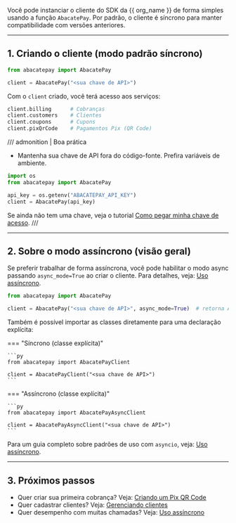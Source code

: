 Você pode instanciar o cliente do SDK da {{ org_name }} de forma simples usando a função `AbacatePay`. Por padrão, o cliente é síncrono para manter compatibilidade com versões anteriores.

---

## 1. Criando o cliente (modo padrão síncrono)

```py
from abacatepay import AbacatePay

client = AbacatePay("<sua chave de API>")
```

Com o `client` criado, você terá acesso aos serviços:

```py
client.billing      # Cobranças
client.customers    # Clientes
client.coupons      # Cupons
client.pixQrCode    # Pagamentos Pix (QR Code)
```

/// admonition | Boa prática
- Mantenha sua chave de API fora do código-fonte. Prefira variáveis de ambiente.

```py
import os
from abacatepay import AbacatePay

api_key = os.getenv("ABACATEPAY_API_KEY")
client = AbacatePay(api_key)
```

Se ainda não tem uma chave, veja o tutorial [Como pegar minha chave de acesso](getting_api_key.md).
///

---

## 2. Sobre o modo assíncrono (visão geral)

Se preferir trabalhar de forma assíncrona, você pode habilitar o modo async passando `async_mode=True` ao criar o cliente. Para detalhes, veja: [Uso assíncrono](asynchronous.md).

```py
from abacatepay import AbacatePay

client = AbacatePay("<sua chave de API>", async_mode=True)  # retorna AbacatePayAsyncClient
```

Também é possível importar as classes diretamente para uma declaração explícita:

=== "Síncrono (classe explícita)"

    ```py
    from abacatepay import AbacatePayClient

    client = AbacatePayClient("<sua chave de API>")
    ```

=== "Assíncrono (classe explícita)"

    ```py
    from abacatepay import AbacatePayAsyncClient

    client = AbacatePayAsyncClient("<sua chave de API>")
    ```

Para um guia completo sobre padrões de uso com `asyncio`, veja: [Uso assíncrono](asynchronous.md).

---

## 3. Próximos passos

- Quer criar sua primeira cobrança? Veja: [Criando um Pix QR Code](creating_a_pix_payment.md)
- Quer cadastrar clientes? Veja: [Gerenciando clientes](managing_customers.md)
- Quer desempenho com muitas chamadas? Veja: [Uso assíncrono](asynchronous.md)
